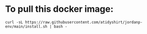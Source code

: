 # To pull this docker image:

```
curl -sL https://raw.githubusercontent.com/atidyshirt/jordanp-env/main/install.sh | bash -
```
